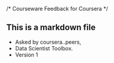 /* Courseware Feedback for Coursera */

## This is a markdown file
 * Asked by coursera..peers,
 * Data Scientist Toolbox.
 * Version 1

